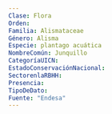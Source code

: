 ```yaml
---
Clase: Flora
Orden: 
Familia: Alismataceae
Género: Alisma
Especie: plantago acuática
NombreComún: Junquillo
CategoríaUICN: 
EstadoConservaciónNacional: 
SectorenlaRBHH: 
Presencia: 
TipoDeDato: 
Fuente: "Endesa"
---
```

